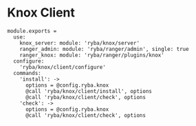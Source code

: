 
# Knox Client

    module.exports =
      use:
        knox_server: module: 'ryba/knox/server'
        ranger_admin: module: 'ryba/ranger/admin', single: true
        ranger_knox: module: 'ryba/ranger/plugins/knox'
      configure:
        'ryba/knox/client/configure'
      commands:
        'install': ->
          options = @config.ryba.knox
          @call 'ryba/knox/client/install', options
          @call 'ryba/knox/client/check', options
        'check': ->
          options = @config.ryba.knox
          @call 'ryba/knox/client/check', options
